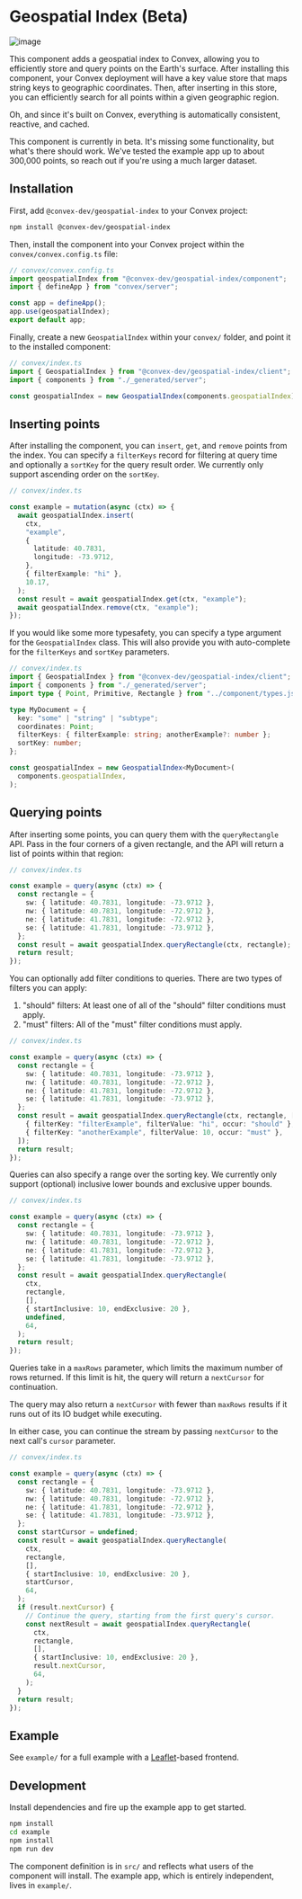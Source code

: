 # Geospatial Index (Beta)

![image](https://github.com/user-attachments/assets/864c1785-37fc-4662-841c-a35238792bf4)

This component adds a geospatial index to Convex, allowing you to efficiently store and query points on the Earth's surface.
After installing this component, your Convex deployment will have a key value store that maps string keys to geographic
coordinates. Then, after inserting in this store, you can efficiently search for all points within a given geographic region.

Oh, and since it's built on Convex, everything is automatically consistent, reactive, and cached.

This component is currently in beta. It's missing some functionality, but what's there should work. We've tested the example
app up to about 300,000 points, so reach out if you're using a much larger dataset.

## Installation

First, add `@convex-dev/geospatial-index` to your Convex project:

```bash
npm install @convex-dev/geospatial-index
```

Then, install the component into your Convex project within the `convex/convex.config.ts` file:

```ts
// convex/convex.config.ts
import geospatialIndex from "@convex-dev/geospatial-index/component";
import { defineApp } from "convex/server";

const app = defineApp();
app.use(geospatialIndex);
export default app;
```

Finally, create a new `GeospatialIndex` within your `convex/` folder, and point it to the installed component:

```ts
// convex/index.ts
import { GeospatialIndex } from "@convex-dev/geospatial-index/client";
import { components } from "./_generated/server";

const geospatialIndex = new GeospatialIndex(components.geospatialIndex);
```

## Inserting points

After installing the component, you can `insert`, `get`, and `remove` points from the index. You can specify
a `filterKeys` record for filtering at query time and optionally a `sortKey` for the query result order. We
currently only support ascending order on the `sortKey`.

```ts
// convex/index.ts

const example = mutation(async (ctx) => {
  await geospatialIndex.insert(
    ctx,
    "example",
    {
      latitude: 40.7831,
      longitude: -73.9712,
    },
    { filterExample: "hi" },
    10.17,
  );
  const result = await geospatialIndex.get(ctx, "example");
  await geospatialIndex.remove(ctx, "example");
});
```

If you would like some more typesafety, you can specify a type argument for the `GeospatialIndex` class. This
will also provide you with auto-complete for the `filterKeys` and `sortKey` parameters.

```ts
// convex/index.ts
import { GeospatialIndex } from "@convex-dev/geospatial-index/client";
import { components } from "./_generated/server";
import type { Point, Primitive, Rectangle } from "../component/types.js";

type MyDocument = {
  key: "some" | "string" | "subtype";
  coordinates: Point;
  filterKeys: { filterExample: string; anotherExample?: number };
  sortKey: number;
};

const geospatialIndex = new GeospatialIndex<MyDocument>(
  components.geospatialIndex,
);
```

## Querying points

After inserting some points, you can query them with the `queryRectangle` API. Pass in the four corners of
a given rectangle, and the API will return a list of points within that region:

```ts
// convex/index.ts

const example = query(async (ctx) => {
  const rectangle = {
    sw: { latitude: 40.7831, longitude: -73.9712 },
    nw: { latitude: 40.7831, longitude: -72.9712 },
    ne: { latitude: 41.7831, longitude: -72.9712 },
    se: { latitude: 41.7831, longitude: -73.9712 },
  };
  const result = await geospatialIndex.queryRectangle(ctx, rectangle);
  return result;
});
```

You can optionally add filter conditions to queries. There are two types of filters you can apply:

1. "should" filters: At least one of all of the "should" filter conditions must apply.
2. "must" filters: All of the "must" filter conditions must apply.

```ts
// convex/index.ts

const example = query(async (ctx) => {
  const rectangle = {
    sw: { latitude: 40.7831, longitude: -73.9712 },
    nw: { latitude: 40.7831, longitude: -72.9712 },
    ne: { latitude: 41.7831, longitude: -72.9712 },
    se: { latitude: 41.7831, longitude: -73.9712 },
  };
  const result = await geospatialIndex.queryRectangle(ctx, rectangle, [
    { filterKey: "filterExample", filterValue: "hi", occur: "should" },
    { filterKey: "anotherExample", filterValue: 10, occur: "must" },
  ]);
  return result;
});
```

Queries can also specify a range over the sorting key. We currently only support (optional) inclusive lower bounds
and exclusive upper bounds.

```ts
// convex/index.ts

const example = query(async (ctx) => {
  const rectangle = {
    sw: { latitude: 40.7831, longitude: -73.9712 },
    nw: { latitude: 40.7831, longitude: -72.9712 },
    ne: { latitude: 41.7831, longitude: -72.9712 },
    se: { latitude: 41.7831, longitude: -73.9712 },
  };
  const result = await geospatialIndex.queryRectangle(
    ctx,
    rectangle,
    [],
    { startInclusive: 10, endExclusive: 20 },
    undefined,
    64,
  );
  return result;
});
```

Queries take in a `maxRows` parameter, which limits the maximum number of rows returned. If this limit is hit,
the query will return a `nextCursor` for continuation.

The query may also return a `nextCursor` with fewer than `maxRows` results if it runs out of its IO budget
while executing.

In either case, you can continue the stream by passing `nextCursor` to the next call's `cursor` parameter.

```ts
// convex/index.ts

const example = query(async (ctx) => {
  const rectangle = {
    sw: { latitude: 40.7831, longitude: -73.9712 },
    nw: { latitude: 40.7831, longitude: -72.9712 },
    ne: { latitude: 41.7831, longitude: -72.9712 },
    se: { latitude: 41.7831, longitude: -73.9712 },
  };
  const startCursor = undefined;
  const result = await geospatialIndex.queryRectangle(
    ctx,
    rectangle,
    [],
    { startInclusive: 10, endExclusive: 20 },
    startCursor,
    64,
  );
  if (result.nextCursor) {
    // Continue the query, starting from the first query's cursor.
    const nextResult = await geospatialIndex.queryRectangle(
      ctx,
      rectangle,
      [],
      { startInclusive: 10, endExclusive: 20 },
      result.nextCursor,
      64,
    );
  }
  return result;
});
```

## Example

See `example/` for a full example with a [Leaflet](https://leafletjs.com/)-based frontend.

## Development

Install dependencies and fire up the example app to get started.

```bash
npm install
cd example
npm install
npm run dev
```

The component definition is in `src/` and reflects what users of the component will install. The example app,
which is entirely independent, lives in `example/`.
